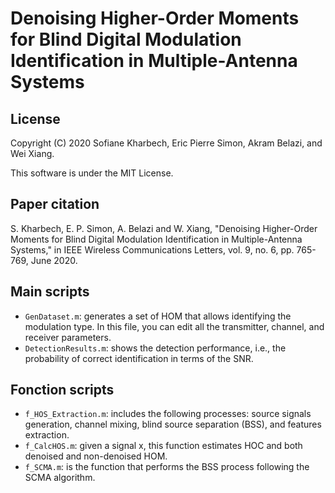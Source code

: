 # Denoising Higher-Order Moments for Blind Digital Modulation Identification in Multiple-Antenna Systems

## License
Copyright (C) 2020 Sofiane Kharbech, Eric Pierre Simon, Akram Belazi, and Wei Xiang.

This software is under the MIT License.

## Paper citation
S. Kharbech, E. P. Simon, A. Belazi and W. Xiang, "Denoising Higher-Order Moments for Blind Digital Modulation Identification in Multiple-Antenna Systems," in IEEE Wireless Communications Letters, vol. 9, no. 6, pp. 765-769, June 2020.

## Main scripts
* `GenDataset.m`: generates a set of HOM that allows identifying the modulation type. In this file, you can edit all the transmitter, channel, and receiver parameters.
* `DetectionResults.m`: shows the detection performance, i.e., the probability of correct identification in terms of the SNR.

## Fonction scripts
* `f_HOS_Extraction.m`: includes the following processes: source signals generation, channel mixing, blind source separation (BSS), and features extraction.
* `f_CalcHOS.m`: given a signal x, this function estimates HOC and both denoised and non-denoised HOM.
* `f_SCMA.m`: is the function that performs the BSS process following the SCMA algorithm.
